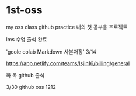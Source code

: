 # 1st-oss
my oss class github practice
내의 첫 공부용 프로젝트

lms 수업 출석 완료

'goole colab Markdown 사본저장' 3/14

https://app.netlify.com/teams/lsjin16/billing/general 

화 목 github 출석

3/30 github oss 
1212
